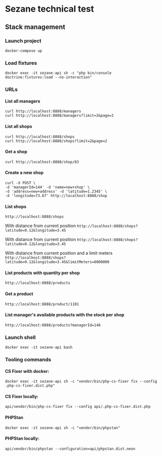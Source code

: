 # Sezane technical test

## Stack management

### Launch project
`docker-compose up`

### Load fixtures
`docker exec -it sezane-api sh -c "php bin/console doctrine:fixtures:load --no-interaction"`

### URLs

#### List all managers
```
curl http://localhost:8888/managers
curl http://localhost:8888/managers?limit=2&page=2
```

#### List all shops
```
curl http://localhost:8888/shops
curl http://localhost:8888/shops?limit=2&page=2
```

#### Get a shop
```
curl http://localhost:8888/shop/83
```
#### Create a new shop
```
curl -X POST \
-d 'managerId=144' -d 'name=new+shop' \
-d 'address=new+address' -d 'latitude=1.2345' \
-d 'longitude=73.67' http://localhost:8888/shop
```

#### List shops
`http://localhost:8888/shops`

With distance from current position
`http://localhost:8888/shops?latitude=0.12&longitude=3.45`

With distance from current position
`http://localhost:8888/shops?latitude=0.12&longitude=3.45`

With distance from current position and a limit meters
`http://localhost:8888/shops?latitude=0.12&longitude=3.45&limitMeters=6000000`

#### List products with quantity per shop
`http://localhost:8888/products`

#### Get a product
`http://localhost:8888/product/1101`

#### List manager's available products with the stock per shop
`http://localhost:8888/products?managerId=146`

### Launch shell
`docker exec -it sezane-api bash`

### Tooling commands
#### CS Fixer with docker:
`docker exec -it sezane-api sh -c "vendor/bin/php-cs-fixer fix --config .php-cs-fixer.dist.php"`

#### CS Fixer locally:
`api/vendor/bin/php-cs-fixer fix --config api/.php-cs-fixer.dist.php`

#### PHPStan
`docker exec -it sezane-api sh -c "vendor/bin/phpstan"`

#### PHPStan locally:
`api/vendor/bin/phpstan --configuration=api/phpstan.dist.neon`